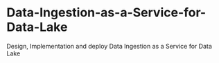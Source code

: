 # Data-Ingestion-as-a-Service-for-Data-Lake
Design, Implementation and deploy Data Ingestion as a Service for Data Lake
